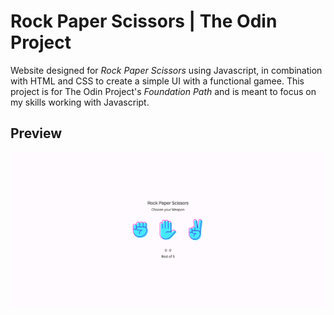 # Rock Paper Scissors | The Odin Project

Website designed for *Rock Paper Scissors* using Javascript, in combination with HTML and CSS to create a simple UI with a functional gamee. This project is for The Odin Project's *Foundation Path* and is meant to focus on my skills working with Javascript.

## Preview
![Preview](assets/Github/ODIN-ROCK-PAPER-SCISSORS_HOMEPAGE.png)